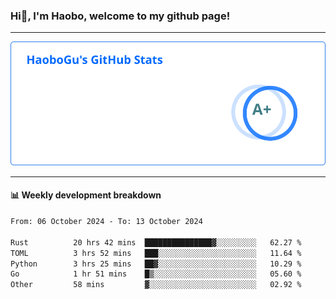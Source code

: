<!--<h2 align="center"> Hi👋, I'm Haobo, welcome to my github page! </h2>-->
### Hi👋, I'm Haobo, welcome to my github page!
-------

<img href="https://github.com/HaoboGu" src="assets/stats.svg" alt="github stats" /> 

-------

#### 📊 **Weekly development breakdown**
<!--START_SECTION:waka-->

```txt
From: 06 October 2024 - To: 13 October 2024

Rust          20 hrs 42 mins  ███████████████▓░░░░░░░░░   62.27 %
TOML          3 hrs 52 mins   ███░░░░░░░░░░░░░░░░░░░░░░   11.64 %
Python        3 hrs 25 mins   ██▓░░░░░░░░░░░░░░░░░░░░░░   10.29 %
Go            1 hr 51 mins    █▒░░░░░░░░░░░░░░░░░░░░░░░   05.60 %
Other         58 mins         ▓░░░░░░░░░░░░░░░░░░░░░░░░   02.92 %
```

<!--END_SECTION:waka-->
<!--
backup url: https://github-readme-status-dusky-ten.vercel.app/api?username=HaoboGu&count_private=true&show_icons=true&theme=transparent&border_color=2f80ed
-->
<!--
**HaoboGu/HaoboGu** is a ✨ _special_ ✨ repository because its `README.md` (this file) appears on your GitHub profile.

Here are some ideas to get you started:

- 🔭 I’m currently working on AI-assisted programming tools
- 🌱 I’m currently learning ...
- 👯 I’m looking to collaborate on ...
- 🤔 I’m looking for help with ...
- 💬 Ask me about ...
- 📫 How to reach me: ...
- 😄 Pronouns: ...
- ⚡ Fun fact: ...
-->
